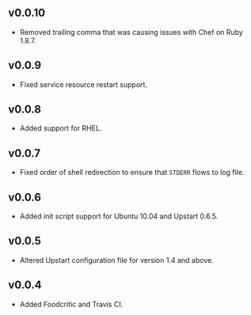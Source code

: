 ## v0.0.10

* Removed trailing comma that was causing issues with Chef on Ruby 1.8.7.

## v0.0.9

* Fixed service resource restart support.

## v0.0.8

* Added support for RHEL.

## v0.0.7

* Fixed order of shell redirection to ensure that `STDERR` flows to log file.

## v0.0.6

* Added init script support for Ubuntu 10.04 and Upstart 0.6.5.

## v0.0.5

* Altered Upstart configuration file for version 1.4 and above.

## v0.0.4

* Added Foodcritic and Travis CI.
